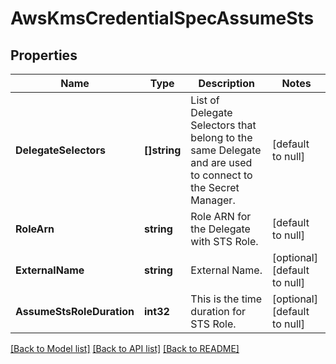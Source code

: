 # AwsKmsCredentialSpecAssumeSts

## Properties
Name | Type | Description | Notes
------------ | ------------- | ------------- | -------------
**DelegateSelectors** | **[]string** | List of Delegate Selectors that belong to the same Delegate and are used to connect to the Secret Manager. | [default to null]
**RoleArn** | **string** | Role ARN for the Delegate with STS Role. | [default to null]
**ExternalName** | **string** | External Name. | [optional] [default to null]
**AssumeStsRoleDuration** | **int32** | This is the time duration for STS Role. | [optional] [default to null]

[[Back to Model list]](../README.md#documentation-for-models) [[Back to API list]](../README.md#documentation-for-api-endpoints) [[Back to README]](../README.md)

